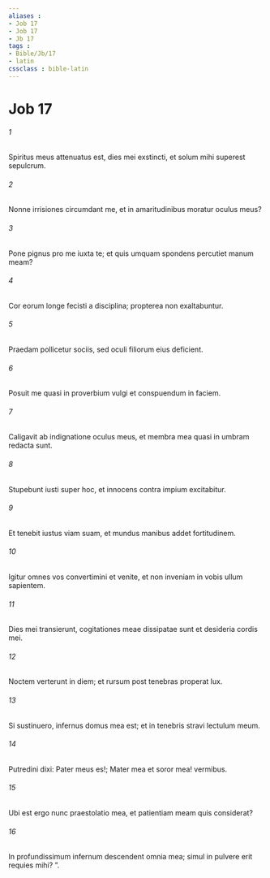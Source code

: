 ```yaml
---
aliases : 
- Job 17
- Job 17
- Jb 17
tags : 
- Bible/Jb/17
- latin
cssclass : bible-latin
---
```


# Job 17

###### 1
Spiritus meus attenuatus est, dies mei exstincti, et solum mihi superest sepulcrum.
###### 2
Nonne irrisiones circumdant me, et in amaritudinibus moratur oculus meus?
###### 3
Pone pignus pro me iuxta te; et quis umquam spondens percutiet manum meam?
###### 4
Cor eorum longe fecisti a disciplina; propterea non exaltabuntur.
###### 5
Praedam pollicetur sociis, sed oculi filiorum eius deficient.
###### 6
Posuit me quasi in proverbium vulgi et conspuendum in faciem.
###### 7
Caligavit ab indignatione oculus meus, et membra mea quasi in umbram redacta sunt.
###### 8
Stupebunt iusti super hoc, et innocens contra impium excitabitur.
###### 9
Et tenebit iustus viam suam, et mundus manibus addet fortitudinem.
###### 10
Igitur omnes vos convertimini et venite, et non inveniam in vobis ullum sapientem.
###### 11
Dies mei transierunt, cogitationes meae dissipatae sunt et desideria cordis mei.
###### 12
Noctem verterunt in diem; et rursum post tenebras properat lux.
###### 13
Si sustinuero, infernus domus mea est; et in tenebris stravi lectulum meum.
###### 14
Putredini dixi: Pater meus es!; Mater mea et soror mea! vermibus.
###### 15
Ubi est ergo nunc praestolatio mea, et patientiam meam quis considerat?
###### 16
In profundissimum infernum descendent omnia mea; simul in pulvere erit requies mihi? ”.
